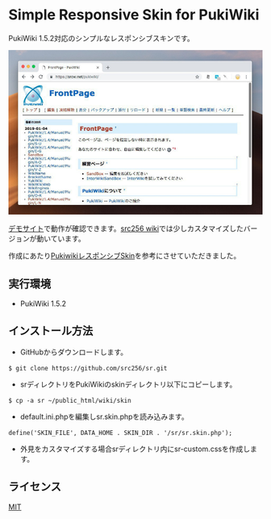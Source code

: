 Simple Responsive Skin for PukiWiki
===================================

PukiWiki 1.5.2対応のシンプルなレスポンシブスキンです。


![sr](sr.jpg)


[デモサイト](https://srcw.net/pukiwiki/)で動作が確認できます。[src256 wiki](https://srcw.net/wiki)では少しカスタマイズしたバージョンが動いています。

作成にあたり[PukiwikiレスポンシブSkin](http://reddog.s35.xrea.com/wiki/Pukiwiki%E3%83%AC%E3%82%B9%E3%83%9D%E3%83%B3%E3%82%B7%E3%83%96Skin.html)を参考にさせていただきました。

## 実行環境

- PukiWiki 1.5.2

## インストール方法

- GitHubからダウンロードします。
```
$ git clone https://github.com/src256/sr.git
```
- srディレクトリをPukiWikiのskinディレクトリ以下にコピーします。
```
$ cp -a sr ~/public_html/wiki/skin
```
- default.ini.phpを編集しsr.skin.phpを読み込みます。
```
define('SKIN_FILE', DATA_HOME . SKIN_DIR . '/sr/sr.skin.php');
```
- 外見をカスタマイズする場合srディレクトリ内にsr-custom.cssを作成します。


## ライセンス

[MIT](https://github.com/tcnksm/tool/blob/master/LICENCE)
